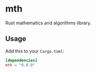 # mth
Rust mathematics and algorithms library.

## Usage

Add this to your `Cargo.toml`:

```toml
[dependencies]
mth = "0.0.0"
```
